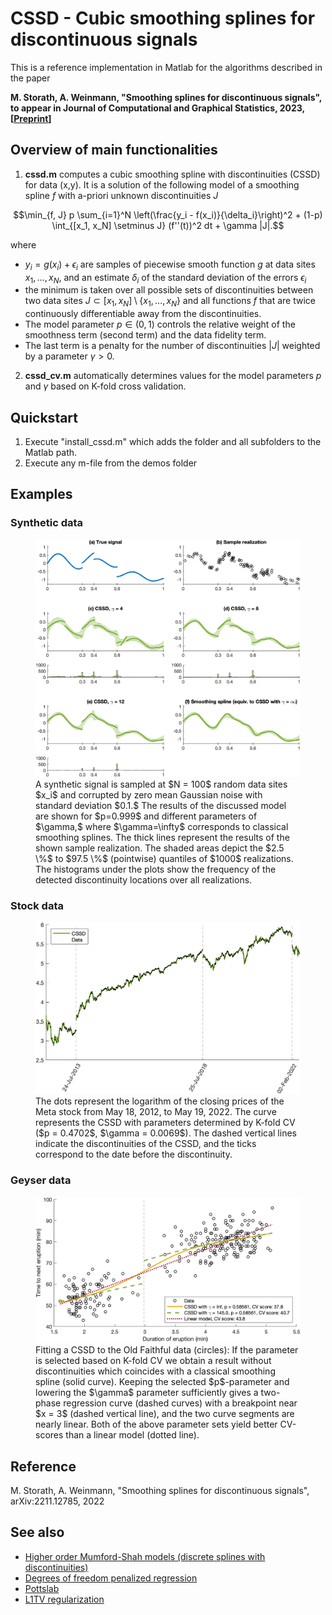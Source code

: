 # CSSD - Cubic smoothing splines for discontinuous signals

This is a reference implementation in Matlab for the algorithms described in the paper

**M. Storath, A. Weinmann, "Smoothing splines for discontinuous signals", to appear in Journal of Computational and Graphical Statistics, 2023, [[Preprint](
https://doi.org/10.48550/arXiv.2211.12785)]**

## Overview of main functionalities
1. **cssd.m** computes a cubic smoothing spline with discontinuities (CSSD) for data (x,y). It is a solution of the following model of a smoothing spline $f$ with a-priori unknown discontinuities $J$

  $$\min_{f, J} p \sum_{i=1}^N \left(\frac{y_i - f(x_i)}{\delta_i}\right)^2   +  (1-p) \int_{[x_1, x_N] \setminus J}   (f''(t))^2 dt	 + \gamma |J|.$$

  where
  *  $y_i = g(x_i) + \epsilon_i$ are samples of piecewise smooth function $g$ at data sites $x_1, \ldots, x_N$, and an estimate $\delta_i$  of the standard deviation of the errors $\epsilon_i$
  * the minimum is taken over all possible sets of discontinuities between two data sites $J \subset [x_1, x_N]\setminus \{x_1, \ldots, x_N\}$
   and all functions $f$ that are twice continuously differentiable away from the discontinuities.
  * The model parameter $p \in (0, 1)$ controls the relative weight of the smoothness term (second term) and the data fidelity term.
  * The last term is a penalty for the number of discontinuities $|J|$ weighted by a parameter $\gamma > 0.$ 

2. **cssd_cv.m** automatically determines values for the model parameters $p$ and $\gamma$ based on K-fold cross validation.

## Quickstart
1. Execute "install_cssd.m" which adds the folder and all subfolders to the Matlab path.
2. Execute any m-file from the demos folder

## Examples

### Synthetic data
<figure>
  <img src="images/Ex_Synthetic.png" alt="Synthetic signal" width="600"/>
  <figcaption>A synthetic signal is sampled at $N = 100$ random data sites $x_i$ 
	and corrupted by zero mean Gaussian noise with standard deviation 
$0.1.$
	The results of the discussed model are shown for $p=0.999$ and different parameters of $\gamma,$ where $\gamma=\infty$  corresponds to classical smoothing splines.
	The thick lines 
represent the results of the shown sample realization.	 The shaded areas depict the $2.5 \%$ to $97.5 \%$  (pointwise) quantiles of $1000$ realizations. The histograms under the plots show the frequency of the detected discontinuity locations over all realizations.
</figcaption>
</figure>

### Stock data
<figure>
  <img src="images/Ex_Stock_CV.png" alt="Stock" width="600"/>
  <figcaption>The dots represent the logarithm of the closing prices of the Meta stock from May 18, 2012, 
	to May 19, 2022. The curve represents the CSSD with parameters determined by K-fold CV ($p = 0.4702$,  $\gamma = 0.0069$). The dashed vertical lines indicate the discontinuities of the CSSD, and the ticks correspond to the date before the discontinuity.
</figcaption>
</figure>

### Geyser data
<figure>
  <img src="images/Ex_Geyser_CV.png" alt="Geyser" width="600"/>
  <figcaption>Fitting a CSSD to the Old Faithful data (circles):
	If the parameter is selected based on K-fold CV
	we obtain a result without discontinuities which coincides with a classical smoothing spline (solid curve).
	Keeping the selected $p$-parameter and lowering the $\gamma$ parameter sufficiently gives a two-phase regression curve (dashed curves) with a breakpoint near $x = 3$ (dashed vertical line), and the two curve segments are nearly linear. 
	Both of the above parameter sets yield better CV-scores  than a linear model (dotted line).
</figcaption>
</figure>

## Reference

M. Storath, A. Weinmann, "Smoothing splines for discontinuous signals", arXiv:2211.12785, 2022

## See also 

- [Higher order Mumford-Shah models (discrete splines with discontinuities)](https://github.com/lu-kie/HOMS_SignalProcessing)
- [Degrees of freedom penalized regression](https://github.com/SV-97/pcw-regrs)
- [Pottslab](https://github.com/mstorath/Pottslab)
- [L1TV regularization](https://github.com/mstorath/L1TV)

